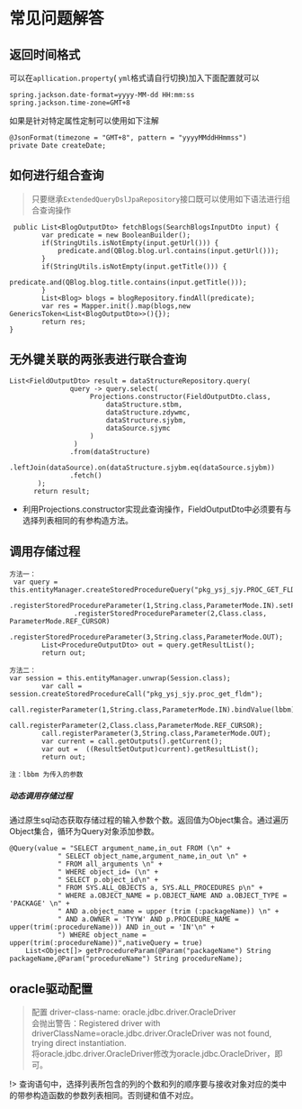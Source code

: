 # 常见问题解答

## 返回时间格式
可以在`apllication.property`( `yml`格式请自行切换)加入下面配置就可以 
```
spring.jackson.date-format=yyyy-MM-dd HH:mm:ss
spring.jackson.time-zone=GMT+8
```
如果是针对特定属性定制可以使用如下注解
```
@JsonFormat(timezone = "GMT+8", pattern = "yyyyMMddHHmmss")
private Date createDate;
```

## 如何进行组合查询
> 只要继承`ExtendedQueryDslJpaRepository`接口既可以使用如下语法进行组合查询操作

```
 public List<BlogOutputDto> fetchBlogs(SearchBlogsInputDto input) {
        var predicate = new BooleanBuilder();
        if(StringUtils.isNotEmpty(input.getUrl())) {
            predicate.and(QBlog.blog.url.contains(input.getUrl()));
        }
        if(StringUtils.isNotEmpty(input.getTitle())) {
            predicate.and(QBlog.blog.title.contains(input.getTitle()));
        }
        List<Blog> blogs = blogRepository.findAll(predicate);
        var res = Mapper.init().map(blogs,new GenericsToken<List<BlogOutputDto>>(){});
        return res;
}
```

## 无外键关联的两张表进行联合查询
```
List<FieldOutputDto> result = dataStructureRepository.query(
               query -> query.select(
                    Projections.constructor(FieldOutputDto.class,
                        dataStructure.stbm,
                        dataStructure.zdywmc,
                        dataStructure.sjybm,
                        dataSource.sjymc
                    )
                )
               .from(dataStructure)
               .leftJoin(dataSource).on(dataStructure.sjybm.eq(dataSource.sjybm))
               .fetch()
       );
      return result;
```
-  利用Projections.constructor实现此查询操作，FieldOutputDto中必须要有与选择列表相同的有参构造方法。

## 调用存储过程
```
方法一：
 var query = this.entityManager.createStoredProcedureQuery("pkg_ysj_sjy.PROC_GET_FLDM")
                .registerStoredProcedureParameter(1,String.class,ParameterMode.IN).setParameter(1,lbbm)
                .registerStoredProcedureParameter(2,Class.class, ParameterMode.REF_CURSOR)
                .registerStoredProcedureParameter(3,String.class,ParameterMode.OUT);
        List<ProcedureOutputDto> out = query.getResultList();
        return out;
        
方法二：
var session = this.entityManager.unwrap(Session.class);
        var call = session.createStoredProcedureCall("pkg_ysj_sjy.proc_get_fldm");
        call.registerParameter(1,String.class,ParameterMode.IN).bindValue(lbbm);
        call.registerParameter(2,Class.class,ParameterMode.REF_CURSOR);
        call.registerParameter(3,String.class,ParameterMode.OUT);
        var current = call.getOutputs().getCurrent();
        var out =  ((ResultSetOutput)current).getResultList();
        return out;
        
注：lbbm 为传入的参数
```
##### 动态调用存储过程
通过原生sql动态获取存储过程的输入参数个数。返回值为Object集合。通过遍历Object集合，循环为Query对象添加参数。
```
@Query(value = "SELECT argument_name,in_out FROM (\n" +
            " SELECT object_name,argument_name,in_out \n" +
            " FROM all_arguments \n" +
            " WHERE object_id= (\n" +
            " SELECT p.object_id\n" +
            " FROM SYS.ALL_OBJECTS a, SYS.ALL_PROCEDURES p\n" +
            " WHERE a.OBJECT_NAME = p.OBJECT_NAME AND a.OBJECT_TYPE = 'PACKAGE' \n" +
            " AND a.object_name = upper (trim (:packageName)) \n" +
            " AND a.OWNER = 'TYYW' AND p.PROCEDURE_NAME = upper(trim(:procedureName))) AND in_out = 'IN'\n" +
            ") WHERE object_name = upper(trim(:procedureName))",nativeQuery = true)
    List<Object[]> getProcedureParam(@Param("packageName") String packageName,@Param("procedureName") String procedureName);
```





## oracle驱动配置
> 配置 driver-class-name: oracle.jdbc.driver.OracleDriver     
会抛出警告：Registered driver with driverClassName=oracle.jdbc.driver.OracleDriver was not found, trying direct instantiation.      
将oracle.jdbc.driver.OracleDriver修改为oracle.jdbc.OracleDriver，即可。

!> 查询语句中，选择列表所包含的列的个数和列的顺序要与接收对象对应的类中的带参构造函数的参数列表相同。否则键和值不对应。